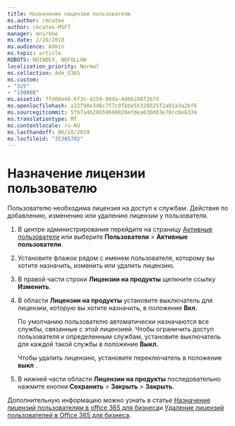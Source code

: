 ```yaml
---
title: Назначение лицензии пользователю
ms.author: cmcatee
author: cmcatee-MSFT
manager: mnirkhe
ms.date: 2/20/2018
ms.audience: Admin
ms.topic: article
ROBOTS: NOINDEX, NOFOLLOW
localization_priority: Normal
ms.collection: Adm_O365
ms.custom:
- "325"
- "150008"
ms.assetid: 7fd08e48-6f3c-4259-88da-4d06288f2b7d
ms.openlocfilehash: a32f90e3d6c7f7c9fbbe5b320825f2a81a3a2bf6
ms.sourcegitcommit: 5fb7a4b28859690020efdea630d03e70cc0e6334
ms.translationtype: MT
ms.contentlocale: ru-RU
ms.lasthandoff: 06/28/2019
ms.locfileid: "35385702"
---
```

# <a name="how-to-assign-a-license-to-a-user"></a>Назначение лицензии пользователю

Пользователю необходима лицензия на доступ к службам. Действия по добавлению, изменению или удалению лицензии у пользователя.
  
1. В центре администрирования перейдите на страницу [Активные пользователи](https://go.microsoft.com/fwlink/p/?linkid=834822) или выберите **Пользователи** \> **Активные пользователи**.

2. Установите флажок рядом с именем пользователя, которому вы хотите назначить, изменить или удалить лицензию.

3. В правой части строки **Лицензии на продукты** щелкните ссылку **Изменить**.

4. В области **Лицензии на продукты** установите выключатель для лицензии, которую вы хотите назначить, в положение **Вкл.**

    По умолчанию пользователю автоматически назначаются все службы, связанные с этой лицензией. Чтобы ограничить доступ пользователя к определенным службам, установите выключатель для каждой такой службы в положение **Выкл.**

    Чтобы удалить лицензию, установите переключатель в положение **выкл** .

5. В нижней части области **Лицензии на продукты** последовательно нажмите кнопки **Сохранить** \> **Закрыть** \> **Закрыть**.

Дополнительную информацию можно узнать в статье [Назначение лицензий пользователям в office 365 для бизнеса](https://support.office.com/article/997596b5-4173-4627-b915-36abac6786dc)и [Удаление лицензий пользователей в Office 365 для бизнеса](https://support.office.com/article/9b497c85-d0a4-4735-80fa-d3565bc05bd1).
  